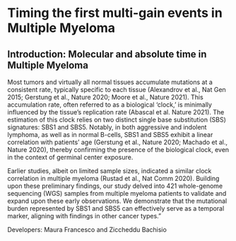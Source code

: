 # Timing the first multi-gain events in Multiple Myeloma
## Introduction: Molecular and absolute time in Multiple Myeloma

Most tumors and virtually all normal tissues accumulate mutations at a consistent rate, typically specific to each tissue (Alexandrov et al., Nat Gen 2015; Gerstung et al., Nature 2020; Moore et al., Nature 2021). This accumulation rate, often referred to as a biological ‘clock,’ is minimally influenced by the tissue’s replication rate (Abascal et al. Nature 2021). The estimation of this clock relies on two distinct single base substitution (SBS) signatures: SBS1 and SBS5. Notably, in both aggressive and indolent lymphoma, as well as in normal B-cells, SBS1 and SBS5 exhibit a linear correlation with patients’ age (Gerstung et al., Nature 2020; Machado et al., Nature 2020), thereby confirming the presence of the biological clock, even in the context of germinal center exposure.

Earlier studies, albeit on limited sample sizes, indicated a similar clock correlation in multiple myeloma (Rustad et al., Nat Comm 2020). Building upon these preliminary findings, our study delved into 421 whole-genome sequencing (WGS) samples from multiple myeloma patients to validate and expand upon these early observations. We demonstrate that the mutational burden represented by SBS1 and SBS5 can effectively serve as a temporal marker, aligning with findings in other cancer types.”

Developers: Maura Francesco and Ziccheddu Bachisio
